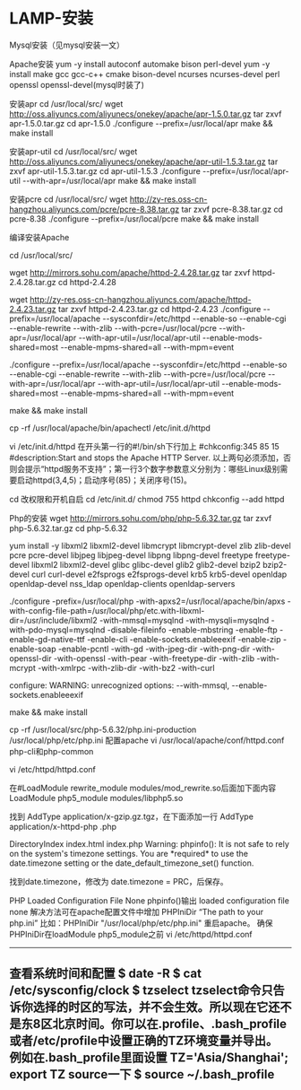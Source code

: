# LAMP-安装

Mysql安装（见mysql安装一文）

Apache安装
yum -y install autoconf automake bison perl-devel 
yum -y install make gcc gcc-c++ cmake bison-devel ncurses ncurses-devel perl openssl openssl-devel(mysql时装了)

安装apr
cd /usr/local/src/
wget http://oss.aliyuncs.com/aliyunecs/onekey/apache/apr-1.5.0.tar.gz
tar zxvf apr-1.5.0.tar.gz
cd apr-1.5.0
./configure --prefix=/usr/local/apr
make && make install

安装apr-util
cd /usr/local/src/
wget http://oss.aliyuncs.com/aliyunecs/onekey/apache/apr-util-1.5.3.tar.gz
tar zxvf apr-util-1.5.3.tar.gz 
cd apr-util-1.5.3
./configure --prefix=/usr/local/apr-util --with-apr=/usr/local/apr
make && make install

安装pcre
cd /usr/local/src/
wget http://zy-res.oss-cn-hangzhou.aliyuncs.com/pcre/pcre-8.38.tar.gz 
tar zxvf pcre-8.38.tar.gz
cd pcre-8.38
./configure --prefix=/usr/local/pcre
make && make install


编译安装Apache

cd /usr/local/src/

wget http://mirrors.sohu.com/apache/httpd-2.4.28.tar.gz
tar zxvf httpd-2.4.28.tar.gz
cd httpd-2.4.28

wget http://zy-res.oss-cn-hangzhou.aliyuncs.com/apache/httpd-2.4.23.tar.gz 
tar zxvf httpd-2.4.23.tar.gz
cd httpd-2.4.23
./configure 
--prefix=/usr/local/apache 
--sysconfdir=/etc/httpd 
--enable-so 
--enable-cgi 
--enable-rewrite 
--with-zlib 
--with-pcre=/usr/local/pcre 
--with-apr=/usr/local/apr 
--with-apr-util=/usr/local/apr-util 
--enable-mods-shared=most 
--enable-mpms-shared=all 
--with-mpm=event

./configure --prefix=/usr/local/apache --sysconfdir=/etc/httpd --enable-so --enable-cgi --enable-rewrite --with-zlib --with-pcre=/usr/local/pcre --with-apr=/usr/local/apr --with-apr-util=/usr/local/apr-util --enable-mods-shared=most --enable-mpms-shared=all --with-mpm=event


make && make install

cp -rf /usr/local/apache/bin/apachectl /etc/init.d/httpd

vi /etc/init.d/httpd
在开头第一行的#!/bin/sh下行加上
#chkconfig:345 85 15
#description:Start and stops the Apache HTTP Server.
以上两句必须添加，否则会提示“httpd服务不支持”；第一行3个数字参数意义分别为：哪些Linux级别需要启动httpd(3,4,5)；启动序号(85)；关闭序号(15)。

cd 改权限和开机自启
cd /etc/init.d/
chmod 755 httpd
chkconfig --add httpd


Php的安装
wget http://mirrors.sohu.com/php/php-5.6.32.tar.gz
tar zxvf php-5.6.32.tar.gz
cd php-5.6.32

yum install -y libxml2 libxml2-devel libmcrypt libmcrypt-devel zlib zlib-devel pcre pcre-devel libjpeg libjpeg-devel libpng libpng-devel freetype freetype-devel libxml2 libxml2-devel glibc glibc-devel glib2 glib2-devel bzip2 bzip2-devel curl curl-devel e2fsprogs e2fsprogs-devel krb5 krb5-devel openldap openldap-devel nss_ldap openldap-clients openldap-servers



./configure -prefix=/usr/local/php -with-apxs2=/usr/local/apache/bin/apxs -with-config-file-path=/usr/local/php/etc.with-libxml-dir=/usr/include/libxml2 -with-mmsql=mysqlnd -with-mysqli=mysqlnd -with-pdo-mysql=mysqlnd -disable-fileinfo -enable-mbstring -enable-ftp -enable-gd-native-ttf -enable-cli -enable-sockets.enableeexif -enable-zip -enable-soap -enable-pcntl -with-gd -with-jpeg-dir -with-png-dir -with-openssl-dir -with-openssl -with-pear -with-freetype-dir -with-zlib -with-mcrypt -with-xmlrpc -with-zlib-dir -with-bz2 -with-curl

configure: WARNING: unrecognized options: --with-mmsql, --enable-sockets.enableeexif


make && make install

cp -rf /usr/local/src/php-5.6.32/php.ini-production /usr/local/php/etc/php.ini
配置apache
vi /usr/local/apache/conf/httpd.conf
php-cli和php-common

vi /etc/httpd/httpd.conf

在#LoadModule rewrite_module modules/mod_rewrite.so后面加下面内容
LoadModule php5_module  modules/libphp5.so

找到 AddType application/x-gzip.gz.tgz，在下面添加一行
AddType application/x-httpd-php .php

<IfModule dir_module>
    DirectoryIndex index.html index.php
</IfModule>
Warning: phpinfo(): It is not safe to rely on the system's timezone settings. You are *required* to use the date.timezone setting or the date_default_timezone_set() function.

找到date.timezone，修改为 date.timezone = PRC，后保存。

PHP Loaded Configuration File None 
phpinfo()输出 loaded configuration file none
解决方法可在apache配置文件中增加 
PHPIniDir “The path to your php.ini”
比如：PHPIniDir "/usr/local/php/etc/php.ini"
重启apache。 
确保PHPIniDir在loadModule php5_module之前 
vi /etc/httpd/httpd.conf

----------------------------------------------------------------------------
查看系统时间和配置
$ date -R
$ cat /etc/sysconfig/clock
$ tzselect
tzselect命令只告诉你选择的时区的写法，并不会生效。所以现在它还不是东8区北京时间。你可以在.profile、.bash_profile或者/etc/profile中设置正确的TZ环境变量并导出。 例如在.bash_profile里面设置
TZ='Asia/Shanghai'; export TZ
source一下
$ source ~/.bash_profile
---------------------------------------------------------------------------






